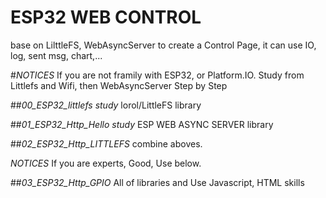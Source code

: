 # ESP32 WEB CONTROL
base on LilttleFS, WebAsyncServer to create a Control Page, 
it can use IO, log, sent msg, chart,...

#*NOTICES* If you are not framily with ESP32, or Platform.IO. 
Study from Littlefs and Wifi, then  WebAsyncServer Step by Step

##*00_ESP32_littlefs study*     lorol/LittleFS library

##*01_ESP32_Http_Hello study*   ESP WEB ASYNC SERVER library

##*02_ESP32_Http_LITTLEFS*      combine aboves.


*NOTICES* If you are experts, Good, Use below.

##*03_ESP32_Http_GPIO*          All of libraries and Use Javascript, HTML skills



